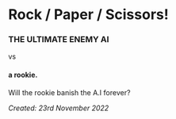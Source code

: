 # Rock / Paper / Scissors!

### THE ULTIMATE ENEMY AI
vs
#### a rookie.

Will the rookie banish the A.I forever?

*Created: 23rd November 2022*
